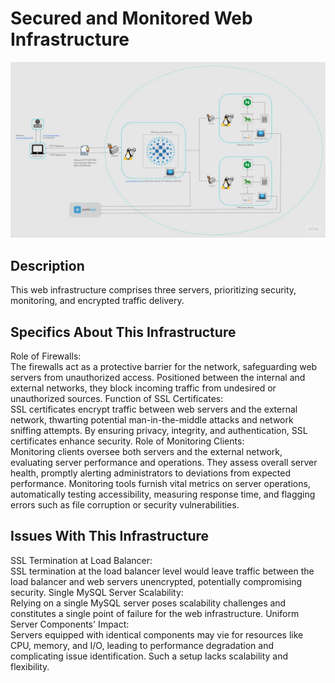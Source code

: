 # Secured and Monitored Web Infrastructure

![Image of a secured and monitored infrastructure](2-secured_and_monitored_web_infrastructure.jpg)

## Description

This web infrastructure comprises three servers, prioritizing security, monitoring, and encrypted traffic delivery.

## Specifics About This Infrastructure

Role of Firewalls:<br/>The firewalls act as a protective barrier for the network, safeguarding web servers from unauthorized access. Positioned between the internal and external networks, they block incoming traffic from undesired or unauthorized sources.
Function of SSL Certificates:<br/>SSL certificates encrypt traffic between web servers and the external network, thwarting potential man-in-the-middle attacks and network sniffing attempts. By ensuring privacy, integrity, and authentication, SSL certificates enhance security.
Role of Monitoring Clients:<br/>Monitoring clients oversee both servers and the external network, evaluating server performance and operations. They assess overall server health, promptly alerting administrators to deviations from expected performance. Monitoring tools furnish vital metrics on server operations, automatically testing accessibility, measuring response time, and flagging errors such as file corruption or security vulnerabilities.

## Issues With This Infrastructure

SSL Termination at Load Balancer:<br/>SSL termination at the load balancer level would leave traffic between the load balancer and web servers unencrypted, potentially compromising security.
Single MySQL Server Scalability:<br/>Relying on a single MySQL server poses scalability challenges and constitutes a single point of failure for the web infrastructure.
Uniform Server Components' Impact:<br/>Servers equipped with identical components may vie for resources like CPU, memory, and I/O, leading to performance degradation and complicating issue identification. Such a setup lacks scalability and flexibility.